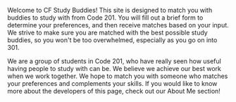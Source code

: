 Welcome to CF Study Buddies! This site is designed to match you with buddies to study with from Code 201. You will fill out a brief form to determine your preferences, and then receive matches based on your input. We strive to make sure you are matched with the best possible study buddies, so you won't be too overwhelmed, especially as you go on into 301.

We are a group of students in Code 201, who have really seen how useful having people to study with can be. We believe we achieve our best work when we work together. We hope to match you with someone who matches your preferences and complements your skills. If you would like to know more about the developers of this page, check out our <a> About Me <a> section! 
